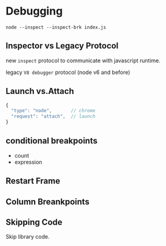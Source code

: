 # Debugging

`node --inspect --inspect-brk index.js`

## Inspector vs Legacy Protocol

new `inspect` protocol to communicate with javascript runtime.

legacy `V8 debugger` protocol (node v6 and before)

## Launch vs.Attach

```js
{
  "type": "node",       // chrome
  "request": "attach",  // launch
}
```

## conditional breakpoints

- count
- expression

## Restart Frame

## Column Breankpoints

## Skipping Code

Skip library code.